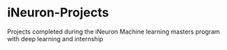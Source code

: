 # iNeuron-Projects
Projects completed during the iNeuron Machine learning masters program with deep learning and internship
